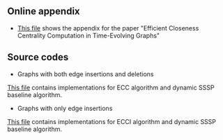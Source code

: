
## Online appendix
* [This file](https://github.com/Tigrex/ClosenessCentrality/blob/master/appendix.pdf) shows the appendix for the paper "Efficient Closeness Centrality Computation in Time-Evolving Graphs"


## Source codes 

* Graphs with both edge insertions and deletions

[This file](https://github.com/Tigrex/ClosenessCentrality/blob/master/src/closeness/centrality/deletion/TimeEvolvingGraphDecremental.java) contains implementations for ECC algorithm and dynamic SSSP baseline algorithm.

* Graphs with only edge insertions

[This file](https://github.com/Tigrex/ClosenessCentrality/blob/master/src/closeness/centrality/insertion/TimeEvolvingGraphIncremental.java) contains implementations for ECCI algorithm and dynamic SSSP baseline algorithm.
